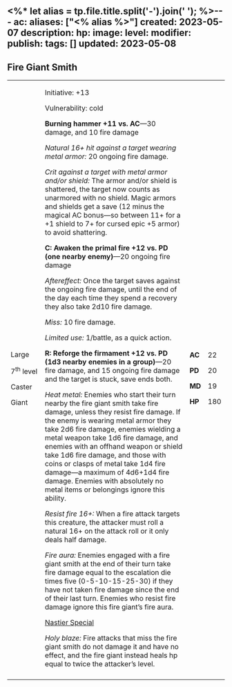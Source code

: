 <%* let alias = tp.file.title.split('-').join(' '); %>---
ac: 
aliases: ["<% alias %>"]
created: 2023-05-07
description: 
hp: 
image: 
level: 
modifier: 
publish: 
tags: []
updated: 2023-05-08
---

## Fire Giant Smith

<table>
<colgroup>
<col style="width: 16%" />
<col style="width: 71%" />
<col style="width: 5%" />
<col style="width: 6%" />
</colgroup>
<tbody>
<tr class="odd">
<td><p>Large</p>
<p>7<sup>th</sup> level</p>
<p>Caster</p>
<p>Giant</p></td>
<td><p>Initiative: +13</p>
<p>Vulnerability: cold</p>
<p><strong>Burning hammer +11 vs. AC</strong>—30 damage, and 10 fire
damage</p>
<p><em>Natural 16+ hit against a target wearing metal armor:</em> 20
ongoing fire damage.</p>
<p><em>Crit against a target with metal armor and/or shield:</em> The
armor and/or shield is shattered, the target now counts as unarmored
with no shield. Magic armors and shields get a save (12 minus the
magical AC bonus—so between 11+ for a +1 shield to 7+ for cursed epic +5
armor) to avoid shattering.</p>
<p><strong>C: Awaken the primal fire +12 vs. PD (one nearby
enemy)</strong>—20 ongoing fire damage</p>
<p><em>Aftereffect:</em> Once the target saves against the ongoing fire
damage, until the end of the day each time they spend a recovery they
also take 2d10 fire damage.</p>
<p><em>Miss:</em> 10 fire damage.</p>
<p><em>Limited use:</em> 1/battle, as a quick action.</p>
<p><strong>R: Reforge the firmament +12 vs. PD (1d3 nearby enemies in a
group)</strong>—20 fire damage, and 15 ongoing fire damage and the
target is stuck, save ends both.</p>
<p><em>Heat metal:</em> Enemies who start their turn nearby the fire
giant smith take fire damage, unless they resist fire damage. If the
enemy is wearing metal armor they take 2d6 fire damage, enemies wielding
a metal weapon take 1d6 fire damage, and enemies with an offhand weapon
or shield take 1d6 fire damage, and those with coins or clasps of metal
take 1d4 fire damage—a maximum of 4d6+1d4 fire damage. Enemies with
absolutely no metal items or belongings ignore this ability.</p>
<p><em>Resist fire 16+:</em> When a fire attack targets this creature,
the attacker must roll a natural 16+ on the attack roll or it only deals
half damage.</p>
<p><em>Fire aura:</em> Enemies engaged with a fire giant smith at the
end of their turn take fire damage equal to the escalation die times
five (0-5-10-15-25-30) if they have not taken fire damage since the end
of their last turn. Enemies who resist fire damage ignore this fire
giant’s fire aura.</p>
<p><u>Nastier Special</u></p>
<p><em>Holy blaze:</em> Fire attacks that miss the fire giant smith do
not damage it and have no effect, and the fire giant instead heals hp
equal to twice the attacker’s level.</p></td>
<td><p><strong>AC</strong></p>
<p><strong>PD</strong></p>
<p><strong>MD</strong></p>
<p><strong>HP</strong></p></td>
<td><p>22</p>
<p>20</p>
<p>19</p>
<p>180</p></td>
</tr>
<tr class="even">
<td></td>
<td></td>
<td></td>
<td></td>
</tr>
</tbody>
</table>
